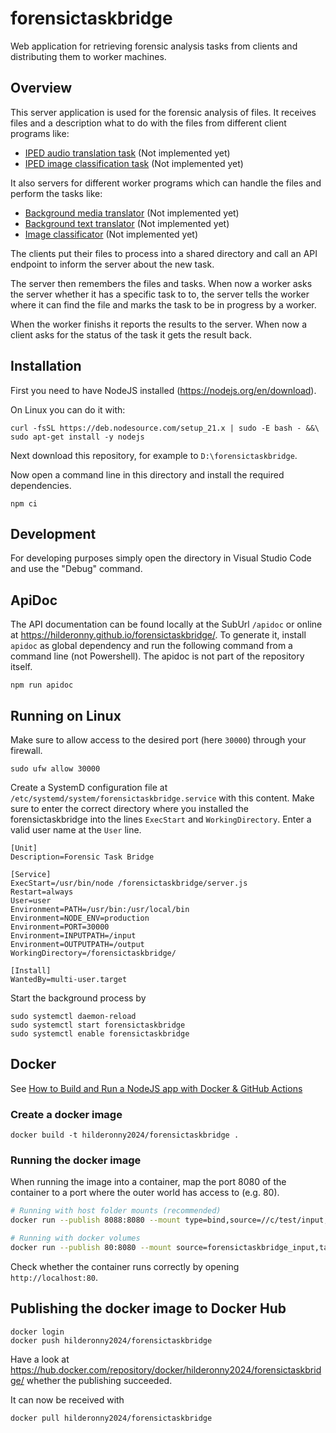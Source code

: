 # forensictaskbridge

Web application for retrieving forensic analysis tasks from clients and distributing them to worker machines.

## Overview

This server application is used for the forensic analysis of files. It receives files and a description what to do with the files from different client programs like:

- [IPED audio translation task](https://github.com/hilderonny/iped-audiotranslatetask) (Not implemented yet)
- [IPED image classification task](https://github.com/hilderonny/iped-imageclassificationtask) (Not implemented yet)

It also servers for different worker programs which can handle the files and perform the tasks like:

- [Background media translator](https://github.com/hilderonny/background-media-translator) (Not implemented yet)
- [Background text translator](https://github.com/hilderonny/background-text-translator) (Not implemented yet)
- [Image classificator](https://github.com/hilderonny/image-classificator) (Not implemented yet)

The clients put their files to process into a shared directory and call an API endpoint to inform the server about the new task.

The server then remembers the files and tasks. When now a worker asks the server whether it has a specific task to to, the server tells the worker where it can find the file and marks the task to be in progress by a worker.

When the worker finishs it reports the results to the server. When now a client asks for the status of the task it gets the result back.

## Installation

First you need to have NodeJS installed (https://nodejs.org/en/download).

On Linux you can do it with:

```
curl -fsSL https://deb.nodesource.com/setup_21.x | sudo -E bash - &&\
sudo apt-get install -y nodejs
```

Next download this repository, for example to `D:\forensictaskbridge`.

Now open a command line in this directory and install the required dependencies.

```
npm ci
```

## Development

For developing purposes simply open the directory in Visual Studio Code and use the "Debug" command.

## ApiDoc

The API documentation can be found locally at the SubUrl `/apidoc` or online at https://hilderonny.github.io/forensictaskbridge/. To generate it, install `apidoc` as global dependency and run the following command from a command line (not Powershell).
The apidoc is not part of the repository itself.

```
npm run apidoc
```

## Running on Linux

Make sure to allow access to the desired port (here `30000`) through your firewall.

```
sudo ufw allow 30000
```

Create a SystemD configuration file at `/etc/systemd/system/forensictaskbridge.service` with this content.
Make sure to enter the correct directory where you installed the forensictaskbridge into the lines `ExecStart` and `WorkingDirectory`.
Enter a valid user name at the `User` line.

```
[Unit]
Description=Forensic Task Bridge

[Service]
ExecStart=/usr/bin/node /forensictaskbridge/server.js
Restart=always
User=user
Environment=PATH=/usr/bin:/usr/local/bin
Environment=NODE_ENV=production
Environment=PORT=30000
Environment=INPUTPATH=/input
Environment=OUTPUTPATH=/output
WorkingDirectory=/forensictaskbridge/

[Install]
WantedBy=multi-user.target
```

Start the background process by

```
sudo systemctl daemon-reload
sudo systemctl start forensictaskbridge
sudo systemctl enable forensictaskbridge
```

## Docker

See [How to Build and Run a NodeJS app with Docker & GitHub Actions](https://blog.devgenius.io/how-to-build-and-run-a-nodejs-app-with-docker-github-actions-59eb264dfef5)

### Create a docker image

```
docker build -t hilderonny2024/forensictaskbridge . 
```

### Running the docker image

When running the image into a container, map the port 8080 of the container to a port where the
outer world has access to (e.g. 80).

```sh
# Running with host folder mounts (recommended)
docker run --publish 8088:8080 --mount type=bind,source=//c/test/input,target=/input --mount type=bind,source=//c/test/output,target=/output --detach hilderonny2024/forensictaskbridge

# Running with docker volumes
docker run --publish 80:8080 --mount source=forensictaskbridge_input,target=/input --mount source=forensictaskbridge_output,target=/output --detach hilderonny2024/forensictaskbridge
```

Check whether the container runs correctly by opening `http://localhost:80`.

## Publishing the docker image to Docker Hub

```
docker login
docker push hilderonny2024/forensictaskbridge
```

Have a look at https://hub.docker.com/repository/docker/hilderonny2024/forensictaskbridge/ whether the publishing succeeded.

It can now be received with

```
docker pull hilderonny2024/forensictaskbridge
```